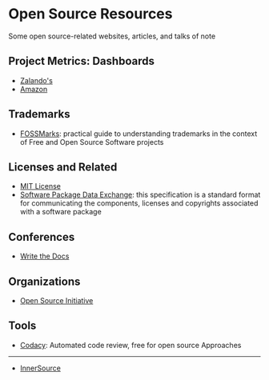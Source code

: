# Open Source Resources
Some open source-related websites, articles, and talks of note

Project Metrics: Dashboards
------------------------------------------------------------
- [Zalando's](http://zalando.github.io/)
- [Amazon](https://github.com/amznlabs/oss-dashboard)

Trademarks
------------------------------------------------------------
- [FOSSMarks](http://fossmarks.org/): practical guide to understanding trademarks in the context of Free and Open Source Software projects

Licenses and Related
------------------------------------------------------------
- [MIT License](https://opensource.org/licenses/MIT)
- [Software Package Data Exchange](https://spdx.org/): this specification is a standard format for communicating the components, licenses and copyrights associated with a software package

Conferences
------------------------------------------------------------
- [Write the Docs](www.writethedocs.org)

Organizations
------------------------------------------------------------
- [Open Source Initiative](https://opensource.org/)

Tools
------------------------------------------------------------
- [Codacy](https://www.codacy.com/): Automated code review, free for open source
Approaches
------------------------------------------------------------
- [InnerSource](https://paypal.github.io/InnerSourceCommons/)
